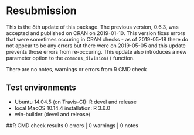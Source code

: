 

# Resubmission 

This is the 8th update of this package. The previous version, 0.6.3, was 
accepted and published on CRAN on 2019-01-10. This version fixes errors that
were sometimes occuring in CRAN checks - as of 2019-05-18 there do not appear 
to be any errors but there were on 2019-05-05 and this update prevents those 
errors from re-occuring. This update also introduces a new parameter option
to the `commons_division()` function.

There are no notes, warnings or errors from R CMD check

## Test environments

* Ubuntu 14.04.5 (on Travis-CI): R devel and release
* local MacOS 10.14.4 installation: R 3.6.0
* win-builder (devel and release)
 

##R CMD check results
0 errors | 0 warnings | 0 notes
